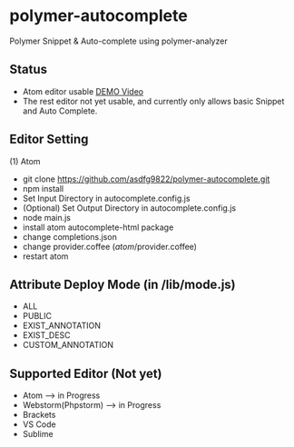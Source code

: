 # polymer-autocomplete
Polymer Snippet & Auto-complete using polymer-analyzer

## Status
- Atom editor usable [DEMO Video](https://youtu.be/e4ij8Fg51hM)
- The rest editor not yet usable, and currently only allows basic Snippet and Auto Complete.

## Editor Setting
(1) Atom
 - git clone https://github.com/asdfg9822/polymer-autocomplete.git
 - npm install
 - Set Input Directory in autocomplete.config.js
 - (Optional) Set Output Directory in autocomplete.config.js
 - node main.js
 - install atom autocomplete-html package
 - change completions.json
 - change provider.coffee (_atom_/provider.coffee)
 - restart atom
 
## Attribute Deploy Mode (in /lib/mode.js)
- ALL
- PUBLIC
- EXIST_ANNOTATION
- EXIST_DESC
- CUSTOM_ANNOTATION

## Supported Editor (Not yet)
- Atom --> in Progress
- Webstorm(Phpstorm) --> in Progress
- Brackets
- VS Code
- Sublime

